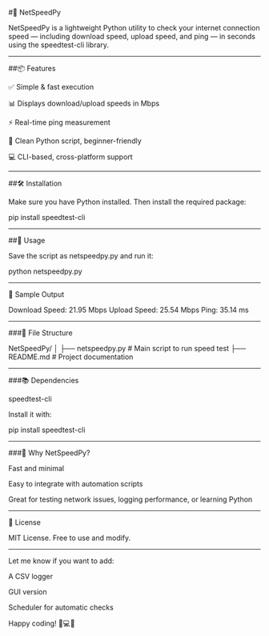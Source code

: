 #🚀 NetSpeedPy

NetSpeedPy is a lightweight Python utility to check your internet connection speed — including download speed, upload speed, and ping — in seconds using the speedtest-cli library.


---

##📦 Features

✅ Simple & fast execution

📊 Displays download/upload speeds in Mbps

⚡ Real-time ping measurement

🐍 Clean Python script, beginner-friendly

💻 CLI-based, cross-platform support



---

##🛠️ Installation

Make sure you have Python installed. Then install the required package:

pip install speedtest-cli


---

##🧠 Usage

Save the script as netspeedpy.py and run it:

python netspeedpy.py


---

📄 Sample Output

Download Speed: 21.95 Mbps
Upload Speed: 25.54 Mbps
Ping: 35.14 ms


---

###📁 File Structure

NetSpeedPy/
│
├── netspeedpy.py        # Main script to run speed test
├── README.md            # Project documentation


---

###📚 Dependencies

speedtest-cli


Install it with:

pip install speedtest-cli


---

###🤔 Why NetSpeedPy?

Fast and minimal

Easy to integrate with automation scripts

Great for testing network issues, logging performance, or learning Python



---

📌 License

MIT License. Free to use and modify.


---

Let me know if you want to add:

A CSV logger

GUI version

Scheduler for automatic checks


Happy coding! 🧪💻📶

